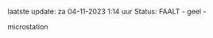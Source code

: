 laatste update: 
za 04-11-2023  1:14   uur 
Status: FAALT - geel - 
<div class="service Y">microstation</div>